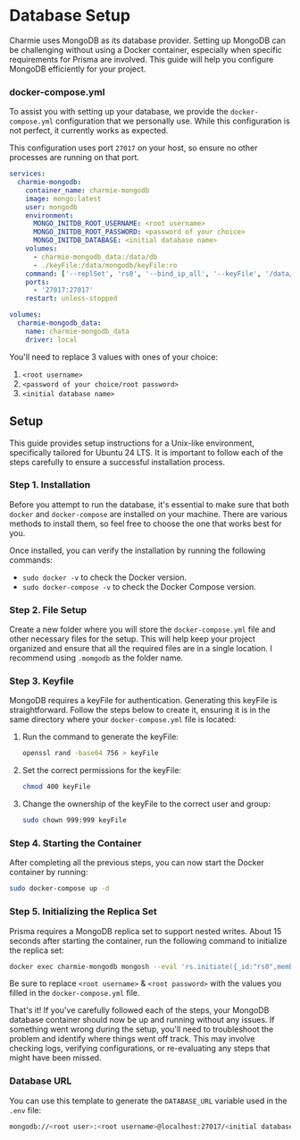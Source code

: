 # Database Setup

Charmie uses MongoDB as its database provider. Setting up MongoDB can be challenging without using a Docker container, especially when specific requirements for Prisma are involved. This guide will help you configure MongoDB efficiently for your project.

### docker-compose.yml

To assist you with setting up your database, we provide the `docker-compose.yml` configuration that we personally use. While this configuration is not perfect, it currently works as expected.

This configuration uses port `27017` on your host, so ensure no other processes are running on that port.

```yml
services:
  charmie-mongodb:
    container_name: charmie-mongodb
    image: mongo:latest
    user: mongodb
    environment:
      MONGO_INITDB_ROOT_USERNAME: <root username>
      MONGO_INITDB_ROOT_PASSWORD: <password of your choice>
      MONGO_INITDB_DATABASE: <initial database name>
    volumes:
      - charmie-mongodb_data:/data/db
      - ./keyFile:/data/mongodb/keyFile:ro
    command: ['--replSet', 'rs0', '--bind_ip_all', '--keyFile', '/data/mongodb/keyFile']
    ports:
      - '27017:27017'
    restart: unless-stopped

volumes:
  charmie-mongodb_data:
    name: charmie-mongodb_data
    driver: local
```

You'll need to replace 3 values with ones of your choice:

1. `<root username>`
2. `<password of your choice/root password>`
3. `<initial database name>`

## Setup

This guide provides setup instructions for a Unix-like environment, specifically tailored for Ubuntu 24 LTS. It is important to follow each of the steps carefully to ensure a successful installation process.

### Step 1. Installation

Before you attempt to run the database, it's essential to make sure that both `docker` and `docker-compose` are installed on your machine. There are various methods to install them, so feel free to choose the one that works best for you.

Once installed, you can verify the installation by running the following commands:

- `sudo docker -v` to check the Docker version.
- `sudo docker-compose -v` to check the Docker Compose version.

### Step 2. File Setup

Create a new folder where you will store the `docker-compose.yml` file and other necessary files for the setup. This will help keep your project organized and ensure that all the required files are in a single location. I recommend using `.momgodb` as the folder name.

### Step 3. Keyfile

MongoDB requires a keyFile for authentication. Generating this keyFile is straightforward. Follow the steps below to create it, ensuring it is in the same directory where your `docker-compose.yml` file is located:

1. Run the command to generate the keyFile:
   ```bash
   openssl rand -base64 756 > keyFile
   ```
2. Set the correct permissions for the keyFile:
   ```bash
   chmod 400 keyFile
   ```
3. Change the ownership of the keyFile to the correct user and group:
   ```bash
   sudo chown 999:999 keyFile
   ```

### Step 4. Starting the Container

After completing all the previous steps, you can now start the Docker container by running:

```bash
sudo docker-compose up -d
```

### Step 5. Initializing the Replica Set

Prisma requires a MongoDB replica set to support nested writes. About 15 seconds after starting the container, run the following command to initialize the replica set:

```bash
docker exec charmie-mongodb mongosh --eval 'rs.initiate({_id:"rs0",members:[{_id:0,host:"localhost:27017"}]})' --username <root username> --password <root password>
```

Be sure to replace `<root username>` & `<root password>` with the values you filled in the `docker-compose.yml` file.

That's it! If you've carefully followed each of the steps, your MongoDB database container should now be up and running without any issues. If something went wrong during the setup, you'll need to troubleshoot the problem and identify where things went off track. This may involve checking logs, verifying configurations, or re-evaluating any steps that might have been missed.

### Database URL

You can use this template to generate the `DATABASE_URL` variable used in the `.env` file:

```bash
mongodb://<root user>:<root username>@localhost:27017/<initial database name>?authSource=admin&directConnection=true&replicaSet=rs0
```
